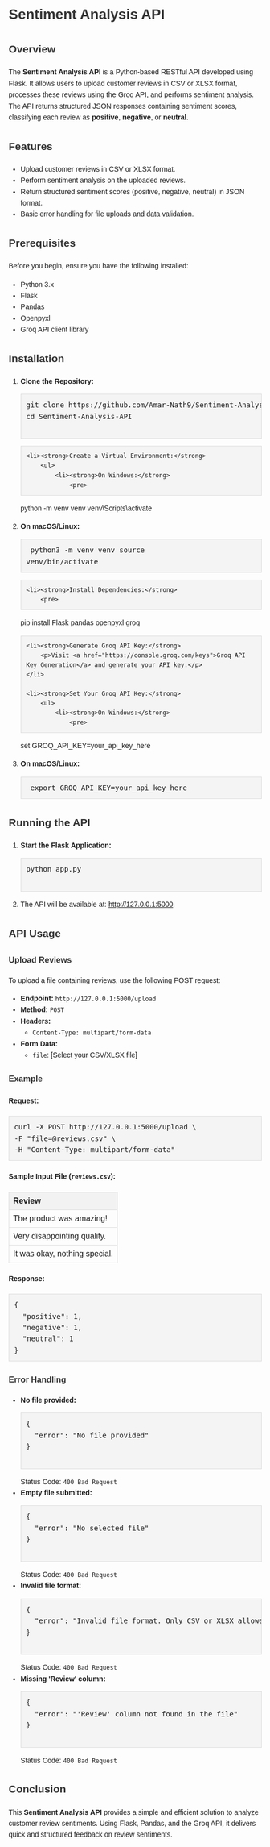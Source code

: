 <!DOCTYPE html>
<html lang="en">
<head>
    <meta charset="UTF-8">
    <meta name="viewport" content="width=device-width, initial-scale=1.0">
    <title>Sentiment Analysis API</title>
    <style>
        body {
            font-family: Arial, sans-serif;
            line-height: 1.6;
            margin: 20px;
        }
        h1, h2, h3 {
            color: #333;
        }
        pre {
            background-color: #f4f4f4;
            padding: 10px;
            border: 1px solid #ddd;
            overflow: auto;
        }
        table {
            width: 100%;
            border-collapse: collapse;
            margin: 20px 0;
        }
        th, td {
            border: 1px solid #ddd;
            padding: 8px;
            text-align: left;
        }
        th {
            background-color: #f2f2f2;
        }
    </style>
</head>
<body>

<h1>Sentiment Analysis API</h1>

<h2>Overview</h2>
<p>The <strong>Sentiment Analysis API</strong> is a Python-based RESTful API developed using Flask. It allows users to upload customer reviews in CSV or XLSX format, processes these reviews using the Groq API, and performs sentiment analysis. The API returns structured JSON responses containing sentiment scores, classifying each review as <strong>positive</strong>, <strong>negative</strong>, or <strong>neutral</strong>.</p>

<h2>Features</h2>
<ul>
    <li>Upload customer reviews in CSV or XLSX format.</li>
    <li>Perform sentiment analysis on the uploaded reviews.</li>
    <li>Return structured sentiment scores (positive, negative, neutral) in JSON format.</li>
    <li>Basic error handling for file uploads and data validation.</li>
</ul>

<h2>Prerequisites</h2>
<p>Before you begin, ensure you have the following installed:</p>
<ul>
    <li>Python 3.x</li>
    <li>Flask</li>
    <li>Pandas</li>
    <li>Openpyxl</li>
    <li>Groq API client library</li>
</ul>

<h2>Installation</h2>

<ol>
    <li><strong>Clone the Repository:</strong>
        <pre>
git clone https://github.com/Amar-Nath9/Sentiment-Analysis-API.git
cd Sentiment-Analysis-API
        </pre>
    </li>

    <li><strong>Create a Virtual Environment:</strong>
        <ul>
            <li><strong>On Windows:</strong>
                <pre>
python -m venv venv
venv\Scripts\activate
                </pre>
            </li>
            <li><strong>On macOS/Linux:</strong>
                <pre>
python3 -m venv venv
source venv/bin/activate
                </pre>
            </li>
        </ul>
    </li>

    <li><strong>Install Dependencies:</strong>
        <pre>
pip install Flask pandas openpyxl groq
        </pre>
    </li>

    <li><strong>Generate Groq API Key:</strong>
        <p>Visit <a href="https://console.groq.com/keys">Groq API Key Generation</a> and generate your API key.</p>
    </li>

    <li><strong>Set Your Groq API Key:</strong>
        <ul>
            <li><strong>On Windows:</strong>
                <pre>
set GROQ_API_KEY=your_api_key_here
                </pre>
            </li>
            <li><strong>On macOS/Linux:</strong>
                <pre>
export GROQ_API_KEY=your_api_key_here
                </pre>
            </li>
        </ul>
    </li>
</ol>

<h2>Running the API</h2>

<ol>
    <li><strong>Start the Flask Application:</strong>
        <pre>
python app.py
        </pre>
    </li>
    <li>The API will be available at: <a href="http://127.0.0.1:5000">http://127.0.0.1:5000</a>.</li>
</ol>

<h2>API Usage</h2>

<h3>Upload Reviews</h3>
<p>To upload a file containing reviews, use the following POST request:</p>

<ul>
    <li><strong>Endpoint:</strong> <code>http://127.0.0.1:5000/upload</code></li>
    <li><strong>Method:</strong> <code>POST</code></li>
    <li><strong>Headers:</strong>
        <ul>
            <li><code>Content-Type: multipart/form-data</code></li>
        </ul>
    </li>
    <li><strong>Form Data:</strong>
        <ul>
            <li><code>file</code>: [Select your CSV/XLSX file]</li>
        </ul>
    </li>
</ul>

<h3>Example</h3>

<h4>Request:</h4>
<pre>
curl -X POST http://127.0.0.1:5000/upload \
-F "file=@reviews.csv" \
-H "Content-Type: multipart/form-data"
</pre>

<h4>Sample Input File (<code>reviews.csv</code>):</h4>
<table>
    <thead>
        <tr>
            <th>Review</th>
        </tr>
    </thead>
    <tbody>
        <tr>
            <td>The product was amazing!</td>
        </tr>
        <tr>
            <td>Very disappointing quality.</td>
        </tr>
        <tr>
            <td>It was okay, nothing special.</td>
        </tr>
    </tbody>
</table>

<h4>Response:</h4>
<pre>
{
  "positive": 1,
  "negative": 1,
  "neutral": 1
}
</pre>

<h3>Error Handling</h3>

<ul>
    <li><strong>No file provided:</strong>
        <pre>
{
  "error": "No file provided"
}
        </pre>
        Status Code: <code>400 Bad Request</code>
    </li>
    <li><strong>Empty file submitted:</strong>
        <pre>
{
  "error": "No selected file"
}
        </pre>
        Status Code: <code>400 Bad Request</code>
    </li>
    <li><strong>Invalid file format:</strong>
        <pre>
{
  "error": "Invalid file format. Only CSV or XLSX allowed."
}
        </pre>
        Status Code: <code>400 Bad Request</code>
    </li>
    <li><strong>Missing 'Review' column:</strong>
        <pre>
{
  "error": "'Review' column not found in the file"
}
        </pre>
        Status Code: <code>400 Bad Request</code>
    </li>
</ul>

<h2>Conclusion</h2>
<p>This <strong>Sentiment Analysis API</strong> provides a simple and efficient solution to analyze customer review sentiments. Using Flask, Pandas, and the Groq API, it delivers quick and structured feedback on review sentiments.</p>

</body>
</html>
